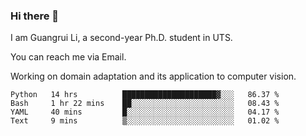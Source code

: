 ### Hi there 👋

<!--
**Solacex/Solacex** is a ✨ _special_ ✨ repository because its `README.md` (this file) appears on your GitHub profile.

Here are some ideas to get you started:

- 🔭 I’m currently working on ...
- 🌱 I’m currently learning ...
- 👯 I’m looking to collaborate on ...
- 🤔 I’m looking for help with ...
- 💬 Ask me about ...
- 📫 How to reach me: ...
- 😄 Pronouns: ...
- ⚡ Fun fact: ...
-->
I am Guangrui Li, a second-year Ph.D. student in UTS.

You can reach me via Email.

Working on domain adaptation and its application to computer vision. 
<!--START_SECTION:waka-->
```text
Python   14 hrs          █████████████████████▓░░░   86.37 % 
Bash     1 hr 22 mins    ██░░░░░░░░░░░░░░░░░░░░░░░   08.43 % 
YAML     40 mins         █░░░░░░░░░░░░░░░░░░░░░░░░   04.17 % 
Text     9 mins          ▒░░░░░░░░░░░░░░░░░░░░░░░░   01.02 % 
```
<!--END_SECTION:waka-->
